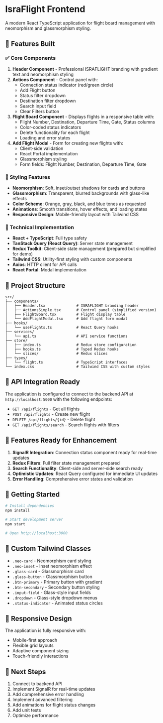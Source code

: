 # IsraFlight Frontend

A modern React TypeScript application for flight board management with neomorphism and glassmorphism styling.

## 🚀 Features Built

### ✅ Core Components

1. **Header Component** - Professional ISRAFLIGHT branding with gradient text and neomorphism styling
2. **Actions Component** - Control panel with:
   - Connection status indicator (red/green circle)
   - Add Flight button
   - Status filter dropdown
   - Destination filter dropdown
   - Search input field
   - Clear Filters button
3. **Flight Board Component** - Displays flights in a responsive table with:
   - Flight Number, Destination, Departure Time, Gate, Status columns
   - Color-coded status indicators
   - Delete functionality for each flight
   - Loading and error states
4. **Add Flight Modal** - Form for creating new flights with:
   - Client-side validation
   - React Portal implementation
   - Glassmorphism styling
   - Form fields: Flight Number, Destination, Departure Time, Gate

### 🎨 Styling Features

- **Neomorphism**: Soft, inset/outset shadows for cards and buttons
- **Glassmorphism**: Transparent, blurred backgrounds with glass-like effects
- **Color Scheme**: Orange, gray, black, and blue tones as requested
- **Animations**: Smooth transitions, hover effects, and loading states
- **Responsive Design**: Mobile-friendly layout with Tailwind CSS

### 🔧 Technical Implementation

- **React + TypeScript**: Full type safety
- **TanStack Query (React Query)**: Server state management
- **Redux Toolkit**: Client-side state management (prepared but simplified for demo)
- **Tailwind CSS**: Utility-first styling with custom components
- **Axios**: HTTP client for API calls
- **React Portal**: Modal implementation

## 📁 Project Structure

```
src/
├── components/
│   ├── Header.tsx              # ISRAFLIGHT branding header
│   ├── ActionsSimple.tsx       # Control panel (simplified version)
│   ├── FlightBoard.tsx         # Flight display table
│   └── AddFlightModal.tsx      # Add flight form modal
├── hooks/
│   └── useFlights.ts           # React Query hooks
├── services/
│   └── api.ts                  # API service functions
├── store/
│   ├── index.ts                # Redux store configuration
│   ├── hooks.ts                # Typed Redux hooks
│   └── slices/                 # Redux slices
├── types/
│   └── flight.ts               # TypeScript interfaces
└── index.css                   # Tailwind CSS with custom styles
```

## 🎯 API Integration Ready

The application is configured to connect to the backend API at `http://localhost:5000` with the following endpoints:

- `GET /api/flights` - Get all flights
- `POST /api/flights` - Create new flight
- `DELETE /api/flights/{id}` - Delete flight
- `GET /api/flights/search` - Search flights with filters

## 🔮 Features Ready for Enhancement

1. **SignalR Integration**: Connection status component ready for real-time updates
2. **Redux Filters**: Full filter state management prepared
3. **Search Functionality**: Client-side and server-side search ready
4. **Optimistic Updates**: React Query configured for immediate UI updates
5. **Error Handling**: Comprehensive error states and validation

## 🚀 Getting Started

```bash
# Install dependencies
npm install

# Start development server
npm start

# Open http://localhost:3000
```

## 🎨 Custom Tailwind Classes

- `.neo-card` - Neomorphism card styling
- `.neo-inset` - Inset neomorphism effect
- `.glass-card` - Glassmorphism card
- `.glass-button` - Glassmorphism button
- `.btn-primary` - Primary button with gradient
- `.btn-secondary` - Secondary button styling
- `.input-field` - Glass-style input fields
- `.dropdown` - Glass-style dropdown menus
- `.status-indicator` - Animated status circles

## 📱 Responsive Design

The application is fully responsive with:

- Mobile-first approach
- Flexible grid layouts
- Adaptive component sizing
- Touch-friendly interactions

## 🔧 Next Steps

1. Connect to backend API
2. Implement SignalR for real-time updates
3. Add comprehensive error handling
4. Implement advanced filtering
5. Add animations for flight status changes
6. Add unit tests
7. Optimize performance
